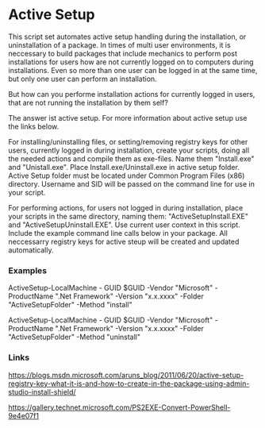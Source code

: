 # Active Setup

  This script set automates active setup handling during the installation, or uninstallation of a package.
  In times of multi user environments, it is neccessary to build packages that include mechanics to perform post installations for users how are not currently logged on to computers during installations. Even so more than one user can be logged in at the same time, but only one user can perform an installation.
  
  But how can you performe installation actions for currently logged in users, that are not running the installation by them self?
  
  The answer ist active setup. For more information about active setup use the links below. 

  For installing/uninstalling files, or setting/removing registry keys for other users, currently logged in during installation, create your scripts, doing all the needed actions and compile them as exe-files. Name them "Install.exe" and "Unistall.exe".
  Place Install.exe/Uninstall.exe in active setup folder. Active Setup folder must be located under Common Program Files (x86) directory. Username and SID will be passed on the command line for use in your script.
  
  For performing actions, for users not logged in during installation, place your scripts in the same directory, naming them: "ActiveSetupInstall.EXE" and "ActiveSetupUninstall.EXE".
  Use current user context in this script.
  Include the example command line calls below in your package. All neccessarry registry keys for active steup will be created and updated automatically.
  
### Examples 

  ActiveSetup-LocalMachine - GUID $GUID -Vendor "Microsoft" -ProductName ".Net Framework" -Version "x.x.xxxx" -Folder "ActiveSetupFolder" -Method "install"
    
  ActiveSetup-LocalMachine - GUID $GUID -Vendor "Microsoft" -ProductName ".Net Framework" -Version "x.x.xxxx" -Folder "ActiveSetupFolder" -Method "uninstall"   

### Links

  https://blogs.msdn.microsoft.com/aruns_blog/2011/06/20/active-setup-registry-key-what-it-is-and-how-to-create-in-the-package-using-admin-studio-install-shield/
  
  https://gallery.technet.microsoft.com/PS2EXE-Convert-PowerShell-9e4e07f1  
